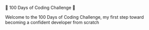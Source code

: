 🚀 100 Days of Coding Challenge 🚀

Welcome to the 100 Days of Coding Challenge, my first step toward becoming a confident developer from scratch
